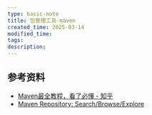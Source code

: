 ```yaml
---
type: basic-note
title: 包管理工具-maven
created_time: 2025-03-14
modified_time: 
tags:
description:
---
```


## 参考资料

- [Maven最全教程，看了必懂 - 知乎](https://zhuanlan.zhihu.com/p/62841181)
- [Maven Repository: Search/Browse/Explore](https://mvnrepository.com/)